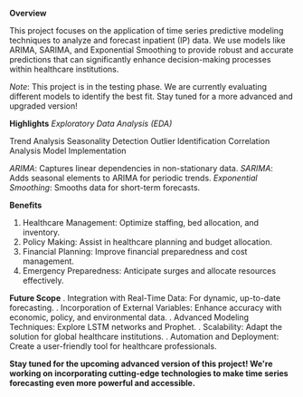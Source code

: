 **Overview**

This project focuses on the application of time series predictive modeling techniques to analyze and forecast inpatient (IP) data. We use models like ARIMA, SARIMA, and Exponential Smoothing to provide robust and accurate predictions that can significantly enhance decision-making processes within healthcare institutions.

*Note*: This project is in the testing phase. We are currently evaluating different models to identify the best fit. Stay tuned for a more advanced and upgraded version!

**Highlights**
*Exploratory Data Analysis (EDA)*

Trend Analysis
Seasonality Detection
Outlier Identification
Correlation Analysis
Model Implementation

*ARIMA*: Captures linear dependencies in non-stationary data.
*SARIMA*: Adds seasonal elements to ARIMA for periodic trends.
*Exponential Smoothing*: Smooths data for short-term forecasts.

**Benefits**
1. Healthcare Management: Optimize staffing, bed allocation, and inventory.
2. Policy Making: Assist in healthcare planning and budget allocation.
3. Financial Planning: Improve financial preparedness and cost management.
4. Emergency Preparedness: Anticipate surges and allocate resources effectively.
   
**Future Scope**
. Integration with Real-Time Data: For dynamic, up-to-date forecasting.
. Incorporation of External Variables: Enhance accuracy with economic, policy, and environmental data.
. Advanced Modeling Techniques: Explore LSTM networks and Prophet.
. Scalability: Adapt the solution for global healthcare institutions.
. Automation and Deployment: Create a user-friendly tool for healthcare professionals.

**Stay tuned for the upcoming advanced version of this project! We're working on incorporating cutting-edge technologies to make time series forecasting even more powerful and accessible.**
